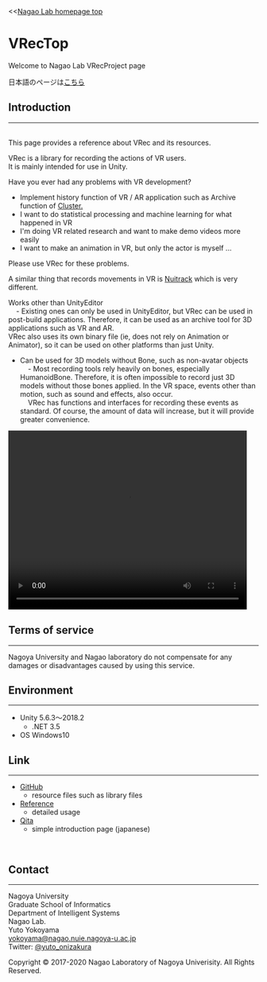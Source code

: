 <<[Nagao Lab homepage top](http://www.nagao.nuie.nagoya-u.ac.jp)
# **VRecTop**

Welcome to Nagao Lab VRecProject page<br>

日本語のページは[こちら](./japanese/index.html)<br>

## **Introduction**
---
<br>
This page provides a reference about VRec and its resources.

VRec is a library for recording the actions of VR users. <br>
It is mainly intended for use in Unity. <br>

Have you ever had any problems with VR development? <br>
- Implement history function of VR / AR application such as Archive function of [Cluster.](https://cluster.mu/en)
- I want to do statistical processing and machine learning for what happened in VR
- I'm doing VR related research and want to make demo videos more easily
- I want to make an animation in VR, but only the actor is myself ...

Please use VRec for these problems.

A similar thing that records movements in VR is [Nuitrack](http://download.3divi.com/Nuitrack/doc/UnityMotionCapture_page.html) which is very different.<br>

Works other than UnityEditor <br>
    - Existing ones can only be used in UnityEditor, but VRec can be used in post-build applications. Therefore, it can be used as an archive tool for 3D applications such as VR and AR. <br>
VRec also uses its own binary file (ie, does not rely on Animation or Animator), so it can be used on other platforms than just Unity. <br>
- Can be used for 3D models without Bone, such as non-avatar objects <br>
    - Most recording tools rely heavily on bones, especially HumanoidBone. Therefore, it is often impossible to record just 3D models without those bones applied. In the VR space, events other than motion, such as sound and effects, also occur. <br>
    VRec has functions and interfaces for recording these events as standard. Of course, the amount of data will increase, but it will provide greater convenience. <br>

<video width="480" height="360" controls>
  <source src="VRec紹介動画.mp4" type="video/mp4">
</video>


## **Terms of service**
---
Nagoya University and Nagao laboratory do not compensate for any damages or disadvantages caused by using this service.<br>

## **Environment**
---
- Unity 5.6.3～2018.2
    - .NET 3.5
- OS    Windows10

## **Link**
---
- [GitHub](https://github.com/yutoYokoyama/VRec)
    - resource files such as library files
- [Reference](./VRec.md)
    - detailed usage
- [Qita](https://qiita.com/yuto_onizakura/items/20e6c55233de9049b6e0)
    - simple introduction page (japanese)

<br>

## **Contact**
---
Nagoya University <br>
Graduate School of Informatics <br>
Department of Intelligent Systems <br>
Nagao Lab.<br>
Yuto Yokoyama<br>
yokoyama@nagao.nuie.nagoya-u.ac.jp<br>
Twitter: [@yuto_onizakura](https://twitter.com/yuto_onizakura)<br>


Copyright © 2017-2020 Nagao Laboratory of Nagoya Univerisity.
All Rights Reserved.
<br>